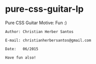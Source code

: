 # pure-css-guitar-lp
Pure CSS Guitar
  Motive:	Fun :)
  
	Author: Christian Herber Santos
	
	E-mail: christianherbersantos@gmail.com
	
	Date:	06/2015
	
	Have fun also!
